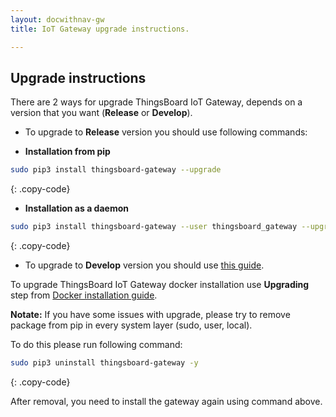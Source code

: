 ```yaml
---
layout: docwithnav-gw
title: IoT Gateway upgrade instructions.

---
```



## Upgrade instructions

There are 2 ways for upgrade ThingsBoard IoT Gateway, depends on a version that you want (**Release** or **Develop**).

* To upgrade to **Release** version you should use following commands:

 - **Installation from pip**

```bash
sudo pip3 install thingsboard-gateway --upgrade
```
{: .copy-code}

 - **Installation as a daemon**
 
 ```bash
sudo pip3 install thingsboard-gateway --user thingsboard_gateway --upgrade
```
{: .copy-code}

* To upgrade to **Develop** version you should use [this guide](/docs/iot-gateway/install/source-installation/).

To upgrade ThingsBoard IoT Gateway docker installation use **Upgrading** step from [Docker installation guide](/docs/iot-gateway/install/docker-installation/#upgrading).


**Notate:** If you have some issues with upgrade, please try to remove package from pip in every system layer (sudo, user, local).  

To do this please run following command:  
```bash
sudo pip3 uninstall thingsboard-gateway -y
```
{: .copy-code}

After removal, you need to install the gateway again using command above.  
